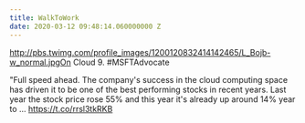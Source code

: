 ```yaml
---
title: WalkToWork
date: 2020-03-12 09:48:14.060000000 Z
---
```


 http://pbs.twimg.com/profile_images/1200120832414142465/L_Bojb-w_normal.jpgOn Cloud 9. #MSFTAdvocate

"Full speed ahead. 
The company's success in the cloud computing space has driven it to be one of the best performing stocks in recent years. Last year the stock price rose 55% and this year it's already up around 14% year to ... https://t.co/rrsl3tkRKB